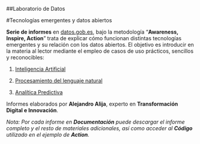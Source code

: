 ##Laboratorio de Datos

#Tecnologías emergentes y datos abiertos


**Serie de informes** en [datos.gob.es](https://datos.gob.es/), bajo la metodología “**Awareness, Inspire, Action**” trata de explicar cómo funcionan distintas tecnologías emergentes y su relación con los datos abiertos. El objetivo es introducir en la materia al lector mediante el empleo de casos de uso prácticos, sencillos y reconocibles:

1. [Inteligencia Artificial](https://datos.gob.es/es/documentacion/tecnologias-emergentes-y-datos-abiertos-inteligencia-artificial)

2. [Procesamiento del lenguaje natural](https://datos.gob.es/es/documentacion/tecnologias-emergentes-y-datos-abiertos-procesamiento-del-lenguaje-natural)

3. [Analítica Predictiva](https://datos.gob.es/es/documentacion/tecnologias-emergentes-y-datos-abiertos-analitica-predictiva)


Informes elaborados por **Alejandro Alija**, experto en **Transformación Digital e Innovación**.

*Nota: Por cada informe en **Documentación** puede descargar el informe completo y el resto de materiales adicionales, así como acceder al **Código** utilizado en el ejemplo de **Action**.*
